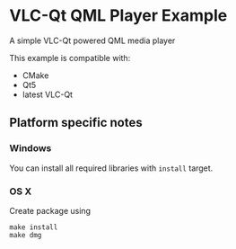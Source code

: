 # VLC-Qt QML Player Example

A simple VLC-Qt powered QML media player

This example is compatible with:
  - CMake
  - Qt5
  - latest VLC-Qt

## Platform specific notes

### Windows

You can install all required libraries with `install` target.

### OS X

Create package using
```
make install
make dmg
```